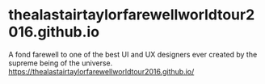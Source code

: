 # thealastairtaylorfarewellworldtour2016.github.io
A fond farewell to one of the best UI and UX designers ever created by the supreme being of the universe.
https://thealastairtaylorfarewellworldtour2016.github.io/
